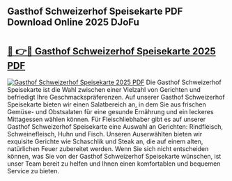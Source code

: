 ## Gasthof Schweizerhof Speisekarte PDF Download Online 2025 DJoFu

# <h2><a href="http://gc7wdv.nevu.top/?p=Gasthof+Schweizerhof+Speisekarte">🔗 👉🔴 Gasthof Schweizerhof Speisekarte 2025 PDF</a></h2>

[![Gasthof Schweizerhof Speisekarte 2025 PDF](https://i.imgur.com/dBaPXMq.png)](http://gc7wdv.nevu.top/?p=Gasthof+Schweizerhof+Speisekarte)
Die Gasthof Schweizerhof Speisekarte ist die Wahl zwischen einer Vielzahl von Gerichten und befriedigt Ihre Geschmackspräferenzen. Auf unserer Gasthof Schweizerhof Speisekarte bieten wir einen Salatbereich an, in dem Sie aus frischen Gemüse- und Obstsalaten für eine gesunde Ernährung und ein leckeres Mittagessen wählen können. Für Fleischliebhaber gibt es auf unserer Gasthof Schweizerhof Speisekarte eine Auswahl an Gerichten: Rindfleisch, Schweinefleisch, Huhn und Fisch. Unseren Auserwählten bieten wir exquisite Gerichte wie Schaschlik und Steak an, die auf einem alten, natürlichen Feuer zubereitet werden. Wenn Sie sich nicht entscheiden können, was Sie von der Gasthof Schweizerhof Speisekarte wünschen, ist unser Team bereit zu helfen und Ihnen einen komfortablen und bequemen Service zu bieten.
